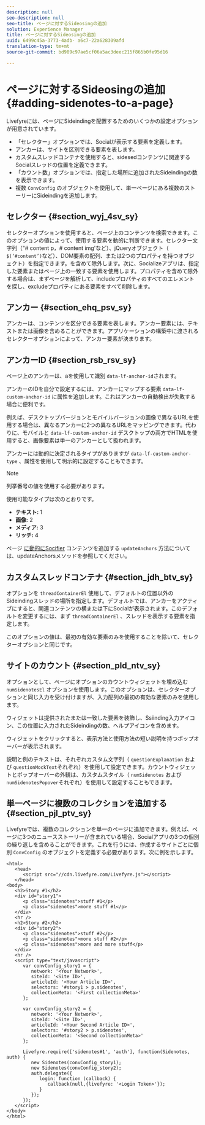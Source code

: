 ```yaml
---
description: null
seo-description: null
seo-title: ページに対するSideosingの追加
solution: Experience Manager
title: ページに対するSideosingの追加
uuid: 6499c45a-3773-4adb- a6c7-22a628309afd
translation-type: tm+mt
source-git-commit: bd989c97ae5cf06a5ac3deec215f865b0fe95d16

---
```



# ページに対するSideosingの追加 {#adding-sidenotes-to-a-page}

Livefyreには、ページにSideindingを配置するためのいくつかの設定オプションが用意されています。

* 「セレクター」オプションでは、Socialが表示する要素を定義します。
* アンカーは、サイトを区別できる要素を表します。
* カスタムスレッドコンテナを使用すると、sidesedコンテンツに関連するSocialスレッドの位置を定義できます。
* 「カウント数」オプションでは、指定した場所に追加されたSideindingの数を表示できます。
* 複数 `ConvConfig` のオブジェクトを使用して、単一ページにある複数のストーリーにSideindingを追加します。

## セレクター {#section_wyj_4sv_sy}

セレクターオプションを使用すると、ページ上のコンテンツを検索できます。このオプションの値によって、使用する要素を動的に判断できます。セレクター文字列（"# content p，# content img'など）、jQueryオブジェクト（ `$(‘#content’)`など）、DOM要素の配列、または2つのプロパティを持つオブジェクト）を指定できます。を含めて除外します。次に、Socializeアプリは、指定した要素またはページ上の一致する要素を使用します。プロパティを含めて除外する場合は、まずページを解析して、includeプロパティのすべてのエレメントを探し、excludeプロパティにある要素をすべて削除します。

## アンカー {#section_ehq_psv_sy}

アンカーは、コンテンツを区分できる要素を表します。アンカー要素には、テキストまたは画像を含めることができます。アプリケーションの構築中に渡されるセレクターオプションによって、アンカー要素が決まります。

## アンカーID {#section_rsb_rsv_sy}

ページ上のアンカーは、aを使用して識別 `data-lf-anchor-id`されます。

アンカーのIDを自分で設定するには、アンカーにマップする要素 `data-lf-custom-anchor-id` に属性を追加します。これはアンカーの自動検出が失敗する場合に便利です。

例えば、デスクトップバージョンとモバイルバージョンの画像で異なるURLを使用する場合は、異なるアンカーに2つの異なるURLをマッピングできます。代わりに、モバイルと `data-lf-custom-anchor-id` デスクトップの両方でHTMLを使用すると、画像要素は単一のアンカーとして扱われます。

アンカーには動的に決定されるタイプがありますが `data-lf-custom-anchor-type` 、属性を使用して明示的に設定することもできます。

>[!NOTE]
>
>列挙番号の値を使用する必要があります。

使用可能なタイプは次のとおりです。

* **テキスト:** 1
* **画像:** 2
* **メディア:** 3
* **リッチ:** 4

ページ [に動的にSocifier](/help/implementation/c-app-integrations/c-sidenotes-integration/update-anchors-method.md) コンテンツを追加する `updateAnchors` 方法については、updateAnchorsメソッドを参照してください。

## カスタムスレッドコンテナ {#section_jdh_btv_sy}

オプションを `threadContainerEl` 使用して、デフォルトの位置以外のSideindingスレッドの場所を指定します。デフォルトでは、アンカーをアクティブにすると、関連コンテンツの横または下にSocialが表示されます。このデフォルトを変更するには、まず `threadContainerEl` 、スレッドを表示する要素を指定します。

このオプションの値は、最初の有効な要素のみを使用することを除いて、セレクターオプションと同じです。

## サイトのカウント {#section_pld_ntv_sy}

オプションとして、ページにオプションのカウントウィジェットを埋め込む `numSidenotesEl` オプションを使用します。このオプションは、セレクターオプションと同じ入力を受け付けますが、入力配列の最初の有効な要素のみを使用します。

ウィジェットは提供されたまたは一致した要素を装飾し、Ssiinding入力アイコン、この位置に入力されたSideindingの数、ヘルプアイコンを含めます。

ウィジェットをクリックすると、表示方法と使用方法の短い説明を持つポップオーバーが表示されます。

説明と例のテキストは、それぞれカスタム文字列（ `questionExplanation` および `questionMockText`それぞれ）を使用して設定できます。カウントウィジェットとポップオーバーの外観は、カスタムスタイル（ `numSidenotes` および `numSidenotesPopover`それぞれ）を使用して設定することもできます。

## 単一ページに複数のコレクションを追加する {#section_pjl_ptv_sy}

Livefyreでは、複数のコレクションを単一のページに追加できます。例えば、ページに3つのニュースストーリーが含まれている場合、Socialアプリの3つの個別の繰り返しを含めることができます。これを行うには、作成するサイトごとに個別 `ConvConfig` のオブジェクトを定義する必要があります。次に例を示します。

```
<html> 
   <head> 
      <script src="//cdn.livefyre.com/Livefyre.js"></script> 
   </head> 
<body> 
   <h2>Story #1</h2> 
   <div id="story1"> 
      <p class="sidenotes">stuff #1</p> 
      <p class="sidenotes">more stuff #1</p> 
   </div> 
   <hr /> 
   <h2>Story #2</h2> 
   <div id="story2"> 
      <p class="sidenotes">stuff #2</p> 
      <p class="sidenotes">more stuff #2</p> 
      <p class="sidenotes">more and more stuff</p> 
   </div> 
   <hr /> 
   <script type="text/javascript"> 
      var convConfig_story1 = { 
         network: '<Your Network>', 
         siteId: '<Site ID>', 
         articleId: '<Your Article ID>', 
         selectors: '#story1 > p.sidenotes', 
         collectionMeta: '<First collectionMeta>' 
      }; 
  
      var convConfig_story2 = { 
         network: '<Your Network>', 
         siteId: '<Site ID>', 
         articleId: '<Your Second Article ID>', 
         selectors: '#story2 > p.sidenotes', 
         collectionMeta: '<Second collectionMeta>' 
      }; 
  
      Livefyre.require(['sidenotes#1', 'auth'], function(Sidenotes, auth) { 
         new Sidenotes(convConfig_story1); 
         new Sidenotes(convConfig_story2); 
         auth.delegate({ 
            login: function (callback) { 
               callback(null,{livefyre: '<Login Token>'}); 
            } 
         }); 
      }); 
   </script> 
</body> 
</html>
```

